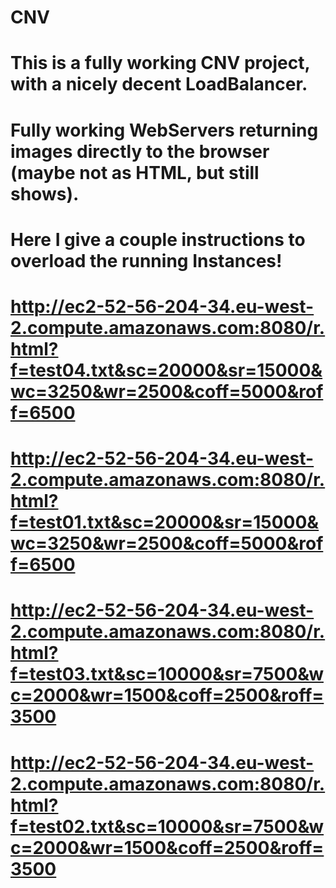# CNV
# This is a fully working CNV project, with a nicely decent LoadBalancer.
# Fully working WebServers returning images directly to the browser (maybe not as HTML, but still shows).
# Here I give a couple instructions to overload the running Instances!
#
#
# http://ec2-52-56-204-34.eu-west-2.compute.amazonaws.com:8080/r.html?f=test04.txt&sc=20000&sr=15000&wc=3250&wr=2500&coff=5000&roff=6500
# http://ec2-52-56-204-34.eu-west-2.compute.amazonaws.com:8080/r.html?f=test01.txt&sc=20000&sr=15000&wc=3250&wr=2500&coff=5000&roff=6500
# http://ec2-52-56-204-34.eu-west-2.compute.amazonaws.com:8080/r.html?f=test03.txt&sc=10000&sr=7500&wc=2000&wr=1500&coff=2500&roff=3500
# http://ec2-52-56-204-34.eu-west-2.compute.amazonaws.com:8080/r.html?f=test02.txt&sc=10000&sr=7500&wc=2000&wr=1500&coff=2500&roff=3500